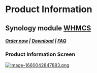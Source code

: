 # Product Information

## Synology module **[WHMCS](https://puqcloud.com/link.php?id=77)** 

#####  [Order now](https://puqcloud.com/index.php?rp=/store/whmcs-module-synology) | [Download](https://download.puqcloud.com/WHMCS/servers/PUQ_WHMCS-Synology/) | [FAQ](https://faq.puqcloud.com/)

### Product Information Screen

[![image-1660042847883.png](https://doc.puq.info/uploads/images/gallery/2022-08/scaled-1680-/image-1660042847883.png)](https://doc.puq.info/uploads/images/gallery/2022-08/image-1660042847883.png)
